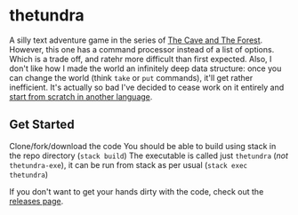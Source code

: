 # thetundra

A silly text adventure game in the series of [The Cave and The Forest](https://github.com/xavier2910/thecaveANDtheforest). However,
this one has a command processor instead of a list of options. Which is a trade off, and ratehr more difficult than first expected. Also,
I don't like how I made the world an infinitely deep data structure: once you can change the world (think `take` or `put` commands), it'll
get rather inefficient. It's actually so bad I've decided to cease work on it entirely and [start from scratch in another language](github.com/xaiver2910/tundra).

## Get Started

Clone/fork/download the code
You should be able to build using stack in the repo directory (`stack build`)
The executable is called just `thetundra` (*not* `thetundra-exe`), it can be
run from stack as per usual (`stack exec thetundra`)

If you don't want to get your hands dirty with the code, check out the [releases page](https://github.com/xavier2910/thetundra/releases).
